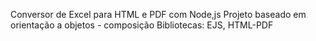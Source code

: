 Conversor de Excel para HTML e PDF com Node,js
Projeto baseado em orientação a objetos - composição
Bibliotecas: EJS, HTML-PDF
